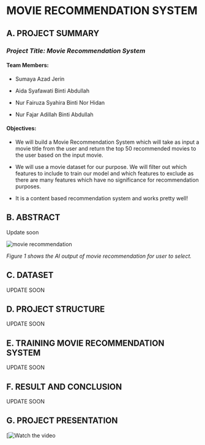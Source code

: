 
# MOVIE RECOMMENDATION SYSTEM

## **A. PROJECT SUMMARY**

### _**Project Title:** Movie Recommendation System_

#### **Team Members:**

- Sumaya Azad Jerin

- Aida Syafawati Binti Abdullah

- Nur Fairuza Syahira Binti Nor Hidan

- Nur Fajar Adillah Binti Abdullah

#### **Objectives:**

- We will build a Movie Recommendation System which will take as input a movie title from the user and return the top 50 recommended movies to the user based on the input movie.

- We will use a movie dataset for our purpose. We will filter out which features to include to train our model and which features to exclude as there are many features which have no significance for recommendation purposes.

- It is a content based recommendation system and works pretty well!

## **B. ABSTRACT**

Update soon

![movie recommendation](https://user-images.githubusercontent.com/82483615/114773038-1e628280-9da1-11eb-9394-f050e9d67a53.jpg)

_Figure 1 shows the AI output of movie recommendation for user to select._

## **C. DATASET**

UPDATE SOON

## **D. PROJECT STRUCTURE**

UPDATE SOON

## **E. TRAINING MOVIE RECOMMENDATION SYSTEM**

UPDATE SOON

## **F. RESULT AND CONCLUSION**

UPDATE SOON

## **G. PROJECT PRESENTATION**

[![Watch the video](https://www.youtube.com/watch?v=R64Lh1Qwl_0)

